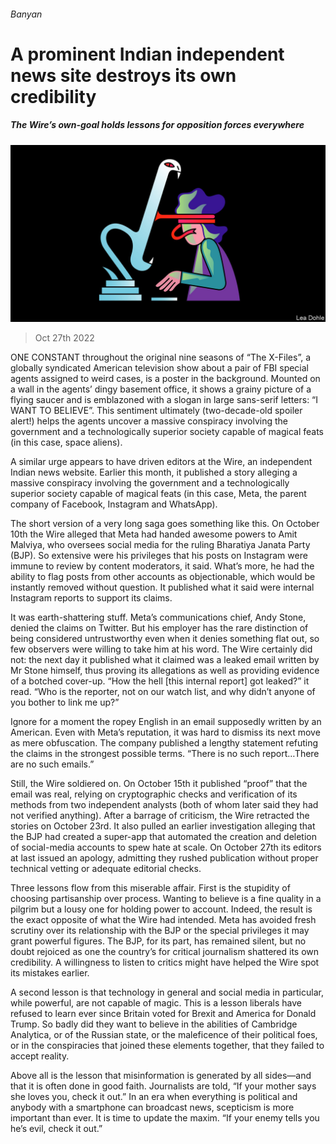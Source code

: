 ###### Banyan

# A prominent Indian independent news site destroys its own credibility 

##### The Wire’s own-goal holds lessons for opposition forces everywhere 

![image](images/20221029_ASD000.jpg) 

> Oct 27th 2022 

ONE CONSTANT throughout the original nine seasons of “The X-Files”, a globally syndicated American television show about a pair of FBI special agents assigned to weird cases, is a poster in the background. Mounted on a wall in the agents’ dingy basement office, it shows a grainy picture of a flying saucer and is emblazoned with a slogan in large sans-serif letters: “I WANT TO BELIEVE”. This sentiment ultimately (two-decade-old spoiler alert!) helps the agents uncover a massive conspiracy involving the government and a technologically superior society capable of magical feats (in this case, space aliens). 

A similar urge appears to have driven editors at the Wire, an independent Indian news website. Earlier this month, it published a story alleging a massive conspiracy involving the government and a technologically superior society capable of magical feats (in this case, Meta, the parent company of Facebook, Instagram and WhatsApp).

The short version of a very long saga goes something like this. On October 10th the Wire alleged that Meta had handed awesome powers to Amit Malviya, who oversees social media for the ruling Bharatiya Janata Party (BJP). So extensive were his privileges that his posts on Instagram were immune to review by content moderators, it said. What’s more, he had the ability to flag posts from other accounts as objectionable, which would be instantly removed without question. It published what it said were internal Instagram reports to support its claims. 

It was earth-shattering stuff. Meta’s communications chief, Andy Stone, denied the claims on Twitter. But his employer has the rare distinction of being considered untrustworthy even when it denies something flat out, so few observers were willing to take him at his word. The Wire certainly did not: the next day it published what it claimed was a leaked email written by Mr Stone himself, thus proving its allegations as well as providing evidence of a botched cover-up. “How the hell [this internal report] got leaked?” it read. “Who is the reporter, not on our watch list, and why didn’t anyone of you bother to link me up?”

Ignore for a moment the ropey English in an email supposedly written by an American. Even with Meta’s reputation, it was hard to dismiss its next move as mere obfuscation. The company published a lengthy statement refuting the claims in the strongest possible terms. “There is no such report…There are no such emails.” 

Still, the Wire soldiered on. On October 15th it published “proof” that the email was real, relying on cryptographic checks and verification of its methods from two independent analysts (both of whom later said they had not verified anything). After a barrage of criticism, the Wire retracted the stories on October 23rd. It also pulled an earlier investigation alleging that the BJP had created a super-app that automated the creation and deletion of social-media accounts to spew hate at scale. On October 27th its editors at last issued an apology, admitting they rushed publication without proper technical vetting or adequate editorial checks.

Three lessons flow from this miserable affair. First is the stupidity of choosing partisanship over process. Wanting to believe is a fine quality in a pilgrim but a lousy one for holding power to account. Indeed, the result is the exact opposite of what the Wire had intended. Meta has avoided fresh scrutiny over its relationship with the BJP or the special privileges it may grant powerful figures. The BJP, for its part, has remained silent, but no doubt rejoiced as one the country’s  for critical journalism shattered its own credibility. A willingness to listen to critics might have helped the Wire spot its mistakes earlier.

A second lesson is that technology in general and social media in particular, while powerful, are not capable of magic. This is a lesson liberals have refused to learn ever since Britain voted for Brexit and America for Donald Trump. So badly did they want to believe in the abilities of Cambridge Analytica, or of the Russian state, or the maleficence of their political foes, or in the conspiracies that joined these elements together, that they failed to accept reality. 

Above all is the lesson that misinformation is generated by all sides—and that it is often done in good faith. Journalists are told, “If your mother says she loves you, check it out.” In an era when everything is political and anybody with a smartphone can broadcast news, scepticism is more important than ever. It is time to update the maxim. “If your enemy tells you he’s evil, check it out.”





